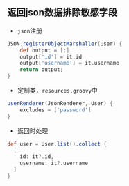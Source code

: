 ## 返回json数据排除敏感字段

* `json`注册

```groovy
JSON.registerObjectMarshaller(User) {
    def output = [:]
    output['id'] = it.id
    output['username'] = it.username
    return output;
}
```

* 定制类，`resources.groovy`中

```groovy
userRenderer(JsonRenderer, User) {
    excludes = ['password']
}
```

* 返回时处理

```groovy
def user = User.list().collect {
  [
    id: it?.id,
    username: it?.username
  ]
}
```
